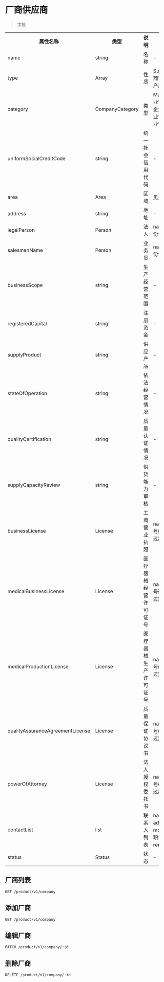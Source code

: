 # 厂商供应商

> 字段

<table>
    <tr>
        <th style="width:150px;">属性名称</th>
        <th style="width:150px;">类型</th>
        <th>说明</th>
        <th>备注</th>
    </tr>
    <tr>
        <td>name</td>
        <td>string</td>
        <td>名称</td>
        <td>-</td>
    </tr>
    <tr>
        <td>type</td>
        <td>Array</td>
        <td>性质</td>
        <td>Supplier("供应商"),Manufacturer("生产厂商")</td>
    </tr>
    <tr>
        <td>category</td>
        <td>CompanyCategory</td>
        <td>类型</td>
        <td>Manufacturer("生产企业"), Wholesale("批发企业"), Retail("零售企业"),Medical("医疗企业"),</td>
    </tr>
    <tr>
        <td>uniformSocialCreditCode</td>
        <td>string</td>
        <td>统一社会信用代码</td>
        <td>-</td>
    </tr>
    <tr>
        <td>area</td>
        <td>Area</td>
        <td>区域</td>
        <td>见全局参数</td>
    </tr>
    <tr>
        <td>address</td>
        <td>string</td>
        <td>地址</td>
        <td>-</td>
    </tr>
    <tr>
        <td>legalPerson</td>
        <td>Person</td>
        <td>法人</td>
        <td>name: 姓名 idcard: 身份证 mobile: 手机号</td>
    </tr>
    <tr>
        <td>salesmanName</td>
        <td>Person</td>
        <td>业务员</td>
        <td>name: 姓名 idcard: 身份证 mobile: 手机号</td>
    </tr>
    <tr>
        <td>businessScope</td>
        <td>string</td>
        <td>生产经营范围</td>
        <td>-</td>
    </tr>
    <tr>
        <td>registeredCapital</td>
        <td>string</td>
        <td>注册资金</td>
        <td>-</td>
    </tr>
    <tr>
        <td>supplyProduct</td>
        <td>string</td>
        <td>供应产品</td>
        <td>-</td>
    </tr>
    <tr>
        <td>stateOfOperation</td>
        <td>string</td>
        <td>依法经营情况</td>
        <td>-</td>
    </tr>
    <tr>
        <td>qualityCertification</td>
        <td>string</td>
        <td>质量认证情况</td>
        <td>-</td>
    </tr>
    <tr>
        <td>supplyCapacityReview</td>
        <td>string</td>
        <td>供货能力审核</td>
        <td>-</td>
    </tr>
    <tr>
        <td>businessLicense</td>
        <td>License</td>
        <td>工商营业执照</td>
        <td>name: 名称 number: 号码 expirationDate: 过期日期 file: 文件地址</td>
    </tr>
    <tr>
        <td>medicalBusinessLicense</td>
        <td>License</td>
        <td>医疗器械经营许可证号</td>
        <td>name: 名称 number: 号码 expirationDate: 过期日期 file: 文件地址</td>
    </tr>
    <tr>
        <td>medicalProductionLicense</td>
        <td>License</td>
        <td>医疗器械生产许可证号</td>
        <td>name: 名称 number: 号码 expirationDate: 过期日期 file: 文件地址</td>
    </tr>
    <tr>
        <td>qualityAssuranceAgreementLicense</td>
        <td>License</td>
        <td>质量保证协议书</td>
        <td>name: 名称 number: 号码 expirationDate: 过期日期 file: 文件地址</td>
    </tr>
    <tr>
        <td>powerOfAttorney</td>
        <td>License</td>
        <td>法人授权委托书</td>
        <td>name: 名称 number: 号码 expirationDate: 过期日期 file: 文件地址</td>
    </tr>
    <tr>
        <td>contactList</td>
        <td>list</td>
        <td>联系人列表</td>
        <td>name: 姓名, area: 区域 address: 地址 tel: 电话 mobile: 手机 position: 职位 email: 邮箱 remark: 备注</td>
    </tr>
    <tr>
        <td>status</td>
        <td>Status</td>
        <td>状态</td>
        <td>-</td>
    </tr>
</table>

## 厂商列表

```
GET /product/v1/company
```

## 添加厂商

```
GET /product/v1/company
```

## 编辑厂商

```
PATCH /product/v1/company/:id
```

## 删除厂商

```
DELETE /product/v1/company/:id
```